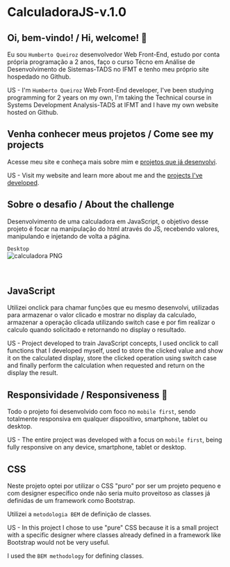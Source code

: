 # CalculadoraJS-v.1.0

## Oi, bem-vindo! / Hi, welcome! 👋

Eu sou `Humberto Queiroz` desenvolvedor Web Front-End, estudo por conta própria programação a 2 anos, faço o curso Técno em Análise de Desenvolvimento de Sistemas-TADS no IFMT e tenho meu próprio site hospedado no Github.

US - I'm `Humberto Queiroz` Web Front-End developer, I've been studying programming for 2 years on my own, I'm taking the Technical course in Systems Development Analysis-TADS at IFMT and I have my own website hosted on Github.

## Venha conhecer meus projetos / Come see my projects

Acesse meu site e conheça mais sobre mim e [projetos que já desenvolvi](https://humbertoqueiroz.github.io/).

US - Visit my website and learn more about me and the [projects I've developed](https://humbertoqueiroz.github.io/).

## Sobre o desafio / About the challenge

Desenvolvimento de uma calculadora em JavaScript, o objetivo desse projeto é focar na manipulação do html através do JS, recebendo valores, manipulando e injetando de volta a página.

`Desktop`
<br>
![calculadora PNG](https://user-images.githubusercontent.com/90359980/228676177-bf7ed41f-7e35-4079-914e-d1e2e1fab66e.jpg)

<br>

## JavaScript

Utilizei onclick para chamar funções que eu mesmo desenvolvi, utilizadas para armazenar o valor clicado e mostrar no display da calculado, armazenar a operação clicada utilizando switch case e por fim realizar o calculo quando solicitado e retornando no display o resultado.

US - Project developed to train JavaScript concepts, I used onclick to call functions that I developed myself, used to store the clicked value and show it on the calculated display, store the clicked operation using switch case and finally perform the calculation when requested and return on the display the result.


## Responsividade / Responsiveness 📲

Todo o projeto foi desenvolvido com foco no `mobile first`, sendo totalmente responsiva em qualquer dispositivo, smartphone, tablet ou desktop. 

US - The entire project was developed with a focus on `mobile first`, being fully responsive on any device, smartphone, tablet or desktop.

## CSS

Neste projeto optei por utilizar o CSS "puro" por ser um projeto pequeno e com designer específico onde não seria muito proveitoso as classes já definidas de um framework como Bootstrap.

Utilizei a `metodologia BEM` de definição de classes. 

US - In this project I chose to use "pure" CSS because it is a small project with a specific designer where classes already defined in a framework like Bootstrap would not be very useful.

I used the `BEM methodology` for defining classes.
